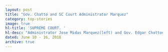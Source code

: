 ```yaml
---
layout: post
title: "Gov. Chatto and SC Court Administrator Marquez"
category: top-stories
image: true
hl-title: 'SUPREME COURT. '
hl-desc: "Administrator Jose Midas Marquez(left) and Gov. Edgar Chattodiscuss means to address Bohol court concerns right at the Supreme Court last June 6.  At right is the governor’s wife, Balilihan Mayor PurezaVeloso-Chatto. (Photo: EDCOM)"
dated: June 10 - 16, 2018
archive: true
---
```

